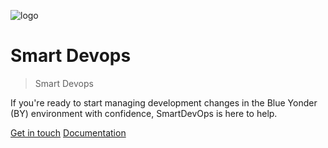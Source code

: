 ![logo](https://www.smart-is.com/wp-content/uploads/2019/09/moca-app-logo.png)

# Smart Devops

> Smart Devops

 If you're ready to start managing development changes in the Blue Yonder (BY) environment with confidence, SmartDevOps is here to help.

[Get in touch](https://www.smart-is.com/what-we-do/smart-product/smart-devops/)
[Documentation](./readme.md)




